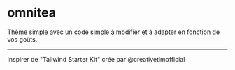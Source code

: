# omnitea
Thème simple avec un code simple à modifier et à adapter en fonction de vos goûts.

------------------------------------------------------
Inspirer de "Tailwind Starter Kit" crée par @creativetimofficial


